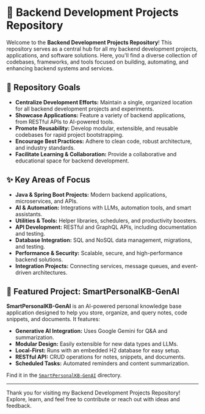 # 🚀 Backend Development Projects Repository

Welcome to the **Backend Development Projects Repository**! This repository serves as a central hub for all my backend development projects, applications, and software solutions. Here, you'll find a diverse collection of codebases, frameworks, and tools focused on building, automating, and enhancing backend systems and services.

## 🎯 Repository Goals
- **Centralize Development Efforts:** Maintain a single, organized location for all backend development projects and experiments.
- **Showcase Applications:** Feature a variety of backend applications, from RESTful APIs to AI-powered tools.
- **Promote Reusability:** Develop modular, extensible, and reusable codebases for rapid project bootstrapping.
- **Encourage Best Practices:** Adhere to clean code, robust architecture, and industry standards.
- **Facilitate Learning & Collaboration:** Provide a collaborative and educational space for backend development.

## ✨ Key Areas of Focus
- **Java & Spring Boot Projects:** Modern backend applications, microservices, and APIs.
- **AI & Automation:** Integrations with LLMs, automation tools, and smart assistants.
- **Utilities & Tools:** Helper libraries, schedulers, and productivity boosters.
- **API Development:** RESTful and GraphQL APIs, including documentation and testing.
- **Database Integration:** SQL and NoSQL data management, migrations, and testing.
- **Performance & Security:** Scalable, secure, and high-performance backend solutions.
- **Integration Projects:** Connecting services, message queues, and event-driven architectures.

## 📂 Featured Project: SmartPersonalKB-GenAI
**SmartPersonalKB-GenAI** is an AI-powered personal knowledge base application designed to help you store, organize, and query notes, code snippets, and documents. It features:
- **Generative AI Integration:** Uses Google Gemini for Q&A and summarization.
- **Modular Design:** Easily extensible for new data types and LLMs.
- **Local-First:** Runs with an embedded H2 database for easy setup.
- **RESTful API:** CRUD operations for notes, snippets, and documents.
- **Scheduled Tasks:** Automated reminders and content summarization.

Find it in the [`SmartPersonalKB-GenAI`](./SmartPersonalKB-GenAI/) directory.

---

Thank you for visiting my Backend Development Projects Repository! Explore, learn, and feel free to contribute or reach out with ideas and feedback.
